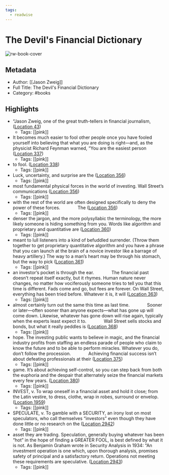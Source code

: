 ```yaml
---
tags:
  - readwise
---
```


# The Devil's Financial Dictionary

![rw-book-cover](https://images-na.ssl-images-amazon.com/images/I/41Pq2G2XPlL._SL200_.jpg)

## Metadata
- Author: [[Jason Zweig]]
- Full Title: The Devil's Financial Dictionary
- Category: #books

## Highlights
- “Jason Zweig, one of the great truth-tellers in financial journalism, ([Location 43](https://readwise.io/to_kindle?action=open&asin=B012271Z5M&location=43))
    - Tags: [[pink]] 
- It becomes much easier to fool other people once you have fooled yourself into believing that what you are doing is right—and, as the physicist Richard Feynman warned, “You are the easiest person ([Location 337](https://readwise.io/to_kindle?action=open&asin=B012271Z5M&location=337))
    - Tags: [[pink]] 
- to fool. ([Location 338](https://readwise.io/to_kindle?action=open&asin=B012271Z5M&location=338))
    - Tags: [[pink]] 
- Luck, uncertainty, and surprise are the ([Location 356](https://readwise.io/to_kindle?action=open&asin=B012271Z5M&location=356))
    - Tags: [[pink]] 
- most fundamental physical forces in the world of investing. Wall Street’s communications ([Location 356](https://readwise.io/to_kindle?action=open&asin=B012271Z5M&location=356))
    - Tags: [[pink]] 
- with the rest of the world are often designed specifically to deny the power of these forces.              The ([Location 356](https://readwise.io/to_kindle?action=open&asin=B012271Z5M&location=356))
    - Tags: [[pink]] 
- denser the jargon, and the more polysyllabic the terminology, the more likely someone is hiding something from you. Words like algorithm and proprietary and quantitative are ([Location 360](https://readwise.io/to_kindle?action=open&asin=B012271Z5M&location=360))
    - Tags: [[pink]] 
- meant to lull listeners into a kind of befuddled surrender. (Throw them together to get proprietary quantitative algorithm and you have a phrase that you can launch at the brain of a novice investor like a barrage of heavy artillery.) The way to a man’s heart may be through his stomach, but the way to pick ([Location 361](https://readwise.io/to_kindle?action=open&asin=B012271Z5M&location=361))
    - Tags: [[pink]] 
- an investor’s pocket is through the ear.              The financial past doesn’t repeat itself exactly, but it rhymes. Human nature never changes, no matter how vociferously someone tries to tell you that this time is different. Fads come and go, but fees are forever. On Wall Street, everything has been tried before. Whatever it is, it will ([Location 363](https://readwise.io/to_kindle?action=open&asin=B012271Z5M&location=363))
    - Tags: [[pink]] 
- almost certainly turn out the same this time as last time.              Sooner or later—often sooner than anyone expects—what has gone up will come down. Likewise, whatever has gone down will rise again, typically when the experts least expect it to.              Wall Street sells stocks and bonds, but what it really peddles is ([Location 368](https://readwise.io/to_kindle?action=open&asin=B012271Z5M&location=368))
    - Tags: [[pink]] 
- hope. The investing public wants to believe in magic, and the financial industry profits from staffing an endless parade of people who claim to know the future and to be able to perform miracles. Whatever you do, don’t follow the procession.              Achieving financial success isn’t about defeating professionals at their ([Location 375](https://readwise.io/to_kindle?action=open&asin=B012271Z5M&location=375))
    - Tags: [[pink]] 
- game. It’s about achieving self-control, so you can step back from both the euphoria and the despair that alternately seize the financial markets every few years. ([Location 380](https://readwise.io/to_kindle?action=open&asin=B012271Z5M&location=380))
    - Tags: [[pink]] 
- INVEST, v. To wrap oneself in a financial asset and hold it close; from the Latin vestire, to dress, clothe, wrap in robes, surround or envelop. ([Location 1959](https://readwise.io/to_kindle?action=open&asin=B012271Z5M&location=1959))
    - Tags: [[pink]] 
- SPECULATE, v. To gamble with a SECURITY, an irony lost on most speculators, who call themselves “investors” even though they have done little or no research on the ([Location 2942](https://readwise.io/to_kindle?action=open&asin=B012271Z5M&location=2942))
    - Tags: [[pink]] 
- asset they are trading. Speculation, generally buying whatever has been “hot” in the hope of finding a GREATER FOOL, is best defined by what it is not. As Benjamin Graham wrote in Security Analysis in 1934: “An investment operation is one which, upon thorough analysis, promises safety of principal and a satisfactory return. Operations not meeting these requirements are speculative. ([Location 2943](https://readwise.io/to_kindle?action=open&asin=B012271Z5M&location=2943))
    - Tags: [[pink]]

